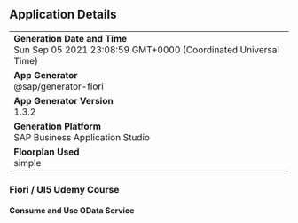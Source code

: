 ## Application Details
|               |
| ------------- |
|**Generation Date and Time**<br>Sun Sep 05 2021 23:08:59 GMT+0000 (Coordinated Universal Time)|
|**App Generator**<br>@sap/generator-fiori|
|**App Generator Version**<br>1.3.2|
|**Generation Platform**<br>SAP Business Application Studio|
|**Floorplan Used**<br>simple|

### Fiori / UI5 Udemy Course
#### Consume and Use OData Service



